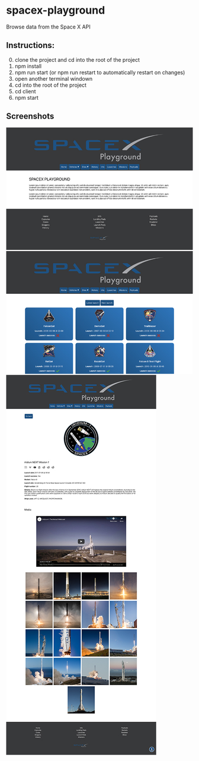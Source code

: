 # spacex-playground
Browse data from the Space X API

## Instructions:
0. clone the project and cd into the root of the project
1. npm install
2. npm run start (or npm run restart to automatically restart on changes)
3. open another terminal windown
4. cd into the root of the project
5. cd client
6. npm start

## Screenshots
![Start page](screenshots/sxpg1.jpg)
![Launches list](screenshots/sxpg2.jpg)
![Launches details](screenshots/launch-details.jpg)
